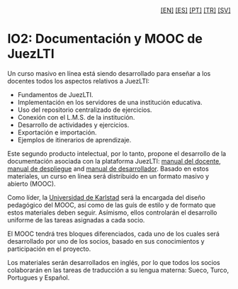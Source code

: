 <p align="right">
  <a href="README.md">[EN]</a>
  <a href="README_es.md">[ES]</a>
  <a href="README_pt.md">[PT]</a>
  <a href="README_tr.md">[TR]</a>
  <a href="README_sv.md">[SV]</a>
</p>

# IO2: Documentaci&oacute;n y MOOC de JuezLTI
Un curso masivo en l&iacute;nea est&aacute; siendo desarrollado para ense&ntilde;ar a los docentes todos los aspectos relativos a JuezLTI:
- Fundamentos de JuezLTI.
- Implementaci&oacute;n en los servidores de una instituci&oacute;n educativa.
- Uso del repositorio centralizado de ejercicios.
- Conexi&oacute;n con el L.M.S. de la instituci&oacute;n.
- Desarrollo de actividades y ejercicios.
- Exportaci&oacute;n e importaci&oacute;n.
- Ejemplos de itinerarios de aprendizaje.

Este segundo producto intelectual, por lo tanto, propone el desarrollo de la documentaci&oacute;n asociada con la plataforma JuezLTI: [manual del docente](MOOC1/README_es.md#manual-del-docente), [manual de despliegue](MOOC2/README_es.md#manual-de-despliegue) and [manual de desarrollador](MOOC2/README_es.md#manual-de-desarrollador). Basado en estos materiales, un curso en l&iacute;nea será distribuido en un formato masivo y abierto (MOOC).

Como l&iacute;der, la [Universidad de Karlstad](http://www.kau.se/) ser&aacute; la encargada del diseño pedag&oacute;gico  del MOOC, as&iacute; como de las gu&iacute;s de estilo y de formato que estos materiales deben seguir. As&iacute;mismo, ellos controlarán el desarrollo uniforme de las tareas asignadas a cada socio.

El MOOC tendrá tres bloques diferenciados, cada uno de los cuales ser&aacute; desarrollado por uno de los socios, basado en sus conocimientos y participación en el proyecto.

Los materiales ser&aacute;n desarrollados en ingl&eacute;s, por lo que todos los socios colaborar&aacute;n en las tareas de traducci&oacute;n a su lengua materna: Sueco, Turco, Portugues y Espa&ntilde;ol.
